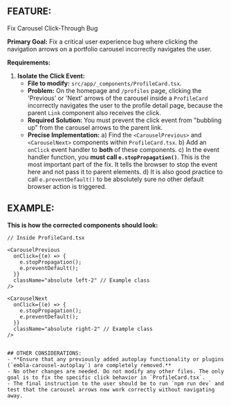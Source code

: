 ## FEATURE:
Fix Carousel Click-Through Bug

**Primary Goal:** Fix a critical user experience bug where clicking the navigation arrows on a portfolio carousel incorrectly navigates the user.

**Requirements:**

1.  **Isolate the Click Event:**
    - **File to modify:** `src/app/_components/ProfileCard.tsx`.
    - **Problem:** On the homepage and `/profiles` page, clicking the 'Previous' or 'Next' arrows of the carousel inside a `ProfileCard` incorrectly navigates the user to the profile detail page, because the parent `Link` component also receives the click.
    - **Required Solution:** You must prevent the click event from "bubbling up" from the carousel arrows to the parent link.
    - **Precise Implementation:**
        a) Find the `<CarouselPrevious>` and `<CarouselNext>` components within `ProfileCard.tsx`.
        b) Add an `onClick` event handler to **both** of these components.
        c) In the event handler function, you **must call `e.stopPropagation()`**. This is the most important part of the fix. It tells the browser to stop the event here and not pass it to parent elements.
        d) It is also good practice to call `e.preventDefault()` to be absolutely sure no other default browser action is triggered.

## EXAMPLE:
**This is how the corrected components should look:**
```tsx
// Inside ProfileCard.tsx

<CarouselPrevious
  onClick={(e) => {
    e.stopPropagation();
    e.preventDefault();
  }}
  className="absolute left-2" // Example class
/>

<CarouselNext
  onClick={(e) => {
    e.stopPropagation();
    e.preventDefault();
  }}
  className="absolute right-2" // Example class
/>


## OTHER CONSIDERATIONS:
- **Ensure that any previously added autoplay functionality or plugins (`embla-carousel-autoplay`) are completely removed.**
- No other changes are needed. Do not modify any other files. The only goal is to fix the specific click behavior in `ProfileCard.tsx`.
- The final instruction to the user should be to run `npm run dev` and test that the carousel arrows now work correctly without navigating away.